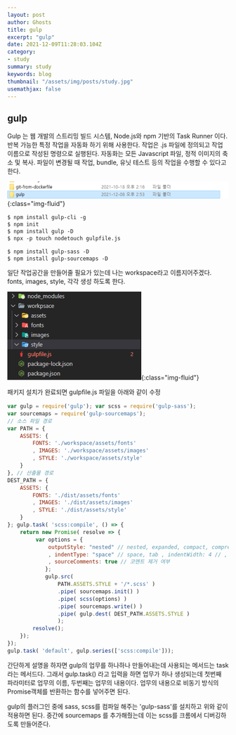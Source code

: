 ```yaml
---
layout: post
author: Ghosts
title: gulp
excerpt: "gulp"
date: 2021-12-09T11:28:03.104Z
category:
- study
summary: study 
keywords: blog
thumbnail: "/assets/img/posts/study.jpg"
usemathjax: false
---
```




## gulp 
Gulp 는 웹 개발의 스트리밍 빌드 시스템, Node.js와 npm 기반의 Task Runner 이다. 반복 가능한 특정 작업을 자동화 하기 위해 사용한다. 작업은 .js 파일에 정의되고 작업 이름으로 작성된 명령으로 실행된다. 자동화는 모든 Javascript 파일, 정적 이미지의 축소 및 복사. 파일이 변경될 때 작업, bundle, 유닛 테스트 등의 작업을 수행할 수 있다고 한다.

  ![react](/assets/img/posts/gulp.png){:class="img-fluid"}


  ```shell
  $ npm install gulp-cli -g 
  $ npm init 
  $ npm install gulp -D 
  $ npx -p touch nodetouch gulpfile.js
  ```


  ```shell
  $ npm install gulp-sass -D 
  $ npm install gulp-sourcemaps -D
  ```

일단 작업공간을 만들어줄 필요가 있는데 나는 workspace라고 이름지어주겠다.
fonts, images, style, 각각 생성 하도록 한다.


  ![react](/assets/img/posts/gulp2.png){:class="img-fluid"}


패키지 설치가 완료되면 gulpfile.js 파일을 아래와 같이 수정


```javascript
var gulp = require('gulp'); var scss = require('gulp-sass'); 
var sourcemaps = require('gulp-sourcemaps'); 
// 소스 파일 경로 
var PATH = { 
    ASSETS: { 
        FONTS: './workspace/assets/fonts' 
        , IMAGES: './workspace/assets/images' 
        , STYLE: './workspace/assets/style'
    }
}, // 산출물 경로 
DEST_PATH = { 
    ASSETS: { 
        FONTS: './dist/assets/fonts' 
        , IMAGES: './dist/assets/images' 
        , STYLE: './dist/assets/style' 
    } 
}; gulp.task( 'scss:compile', () => { 
    return new Promise( resolve => {
         var options = { 
             outputStyle: "nested" // nested, expanded, compact, compressed 
             , indentType: "space" // space, tab , indentWidth: 4 // , precision: 8 
             , sourceComments: true // 코멘트 제거 여부 
            }; 
            gulp.src( 
                PATH.ASSETS.STYLE + '/*.scss' ) 
                .pipe( sourcemaps.init() ) 
                .pipe( scss(options) ) 
                .pipe( sourcemaps.write() ) 
                .pipe( gulp.dest( DEST_PATH.ASSETS.STYLE ) 
                ); 
        resolve(); 
    }); 
}); 
gulp.task( 'default', gulp.series(['scss:compile']));

```

간단하게 설명을 하자면 gulp의 업무를 하나하나 만들어내는데 사용되는 메서드는 task 라는 메서드다. 그래서 gulp.task() 라고 입력을 하면 업무가 하나 생성되는데 첫번째 파라미터로 업무의 이름, 두번째는 업무의 내용이다. 업무의 내용으로 비동기 방식의 Promise객체를 반환하는 함수를 넣어주면 된다.

gulp의 플러그인 중에 sass, scss를 컴파일 해주는 'gulp-sass'를 설치하고 위와 같이 적용하면 된다. 중간에 sourcemaps 를 추가해줬는데 이는 scss를 크롬에서 디버깅하도록 만들어준다.

